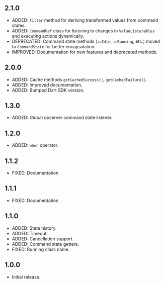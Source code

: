 ## 2.1.0
* ADDED: `filter` method for deriving transformed values from command states.
* ADDED: `CommandRef` class for listening to changes in `ValueListenables` and executing actions dynamically.
* DEPRECATED: Command state methods (`isIdle`, `isRunning`, etc.) moved to `CommandState` for better encapsulation.
* IMPROVED: Documentation for new features and deprecated methods.

## 2.0.0
* ADDED: Cache methods `getCachedSuccess()`, `getCachedFailure()`.
* ADDED: Improved documentation.
* ADDED: Bumped Dart SDK version.

## 1.3.0
* ADDED: Global observer command state listener.

## 1.2.0
* ADDED: `when` operator.

## 1.1.2
* FIXED: Documentation.

## 1.1.1
* FIXED: Documentation.

## 1.1.0
* ADDED: State history.
* ADDED: Timeout.
* ADDED: Cancellation support.
* ADDED: Command state getters.
* FIXED: Running class name.

## 1.0.0
* Initial release.
